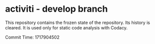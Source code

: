# activiti - develop branch

This repository contains the frozen state of the repository.
Its history is cleared. It is used only for static code
analysis with Codacy.

Commit Time: 1717904502